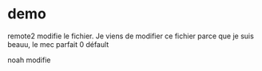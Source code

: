 # demo

remote2 modifie le fichier.
Je viens de modifier ce fichier parce que je suis beauu, le mec parfait 0 défault 

noah modifie
